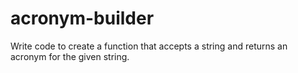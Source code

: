 # acronym-builder

Write code to create a function that accepts a string and returns an acronym for the given string. 
